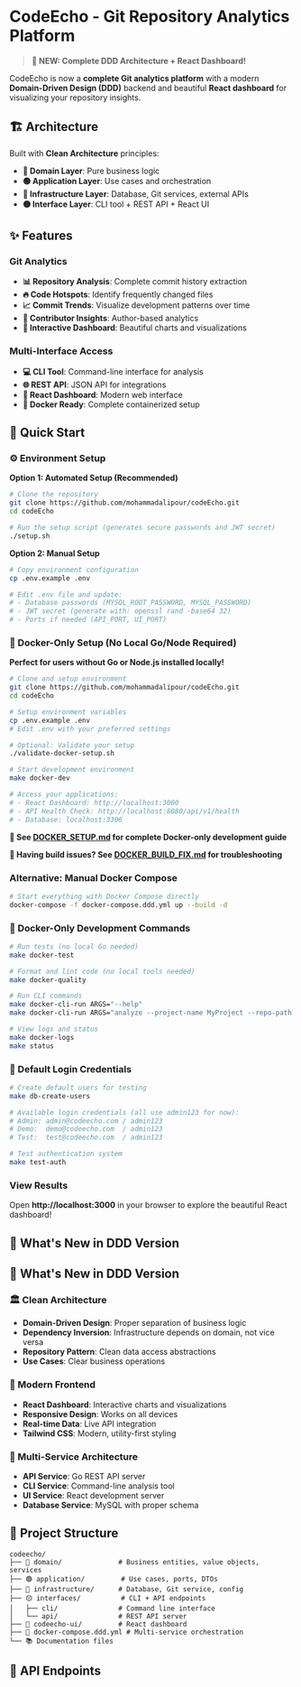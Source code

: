 # CodeEcho - Git Repository Analytics Platform

> **🎉 NEW: Complete DDD Architecture + React Dashboard!**

CodeEcho is now a **complete Git analytics platform** with a modern **Domain-Driven Design (DDD)** backend and beautiful **React dashboard** for visualizing your repository insights.

## 🏗️ **Architecture**

Built with **Clean Architecture** principles:
- **🔵 Domain Layer**: Pure business logic
- **🟢 Application Layer**: Use cases and orchestration
- **🔴 Infrastructure Layer**: Database, Git services, external APIs
- **🟡 Interface Layer**: CLI tool + REST API + React UI

## ✨ **Features**

### **Git Analytics**
- **📊 Repository Analysis**: Complete commit history extraction
- **🔥 Code Hotspots**: Identify frequently changed files
- **📈 Commit Trends**: Visualize development patterns over time
- **👥 Contributor Insights**: Author-based analytics
- **🎯 Interactive Dashboard**: Beautiful charts and visualizations

### **Multi-Interface Access**
- **💻 CLI Tool**: Command-line interface for analysis
- **🌐 REST API**: JSON API for integrations
- **📱 React Dashboard**: Modern web interface
- **🐳 Docker Ready**: Complete containerized setup

## 🚀 **Quick Start**

### **⚙️ Environment Setup**

**Option 1: Automated Setup (Recommended)**
```bash
# Clone the repository
git clone https://github.com/mohammadalipour/codeEcho.git
cd codeEcho

# Run the setup script (generates secure passwords and JWT secret)
./setup.sh
```

**Option 2: Manual Setup**
```bash
# Copy environment configuration
cp .env.example .env

# Edit .env file and update:
# - Database passwords (MYSQL_ROOT_PASSWORD, MYSQL_PASSWORD)
# - JWT secret (generate with: openssl rand -base64 32)
# - Ports if needed (API_PORT, UI_PORT)
```

### **🐳 Docker-Only Setup (No Local Go/Node Required)**

**Perfect for users without Go or Node.js installed locally!**

```bash
# Clone and setup environment
git clone https://github.com/mohammadalipour/codeEcho.git
cd codeEcho

# Setup environment variables
cp .env.example .env
# Edit .env with your preferred settings

# Optional: Validate your setup
./validate-docker-setup.sh

# Start development environment
make docker-dev

# Access your applications:
# - React Dashboard: http://localhost:3000
# - API Health Check: http://localhost:8080/api/v1/health
# - Database: localhost:3306
```

**📖 See [DOCKER_SETUP.md](./DOCKER_SETUP.md) for complete Docker-only development guide**

**🚨 Having build issues? See [DOCKER_BUILD_FIX.md](./DOCKER_BUILD_FIX.md) for troubleshooting**

### **Alternative: Manual Docker Compose**

```bash
# Start everything with Docker Compose directly
docker-compose -f docker-compose.ddd.yml up --build -d
```

### **🎯 Docker-Only Development Commands**

```bash
# Run tests (no local Go needed)
make docker-test

# Format and lint code (no local tools needed)
make docker-quality

# Run CLI commands
make docker-cli-run ARGS="--help"
make docker-cli-run ARGS="analyze --project-name MyProject --repo-path /path/to/repo"

# View logs and status
make docker-logs
make status
```

### **🔐 Default Login Credentials**

```bash
# Create default users for testing
make db-create-users

# Available login credentials (all use admin123 for now):
# Admin: admin@codeecho.com / admin123
# Demo:  demo@codeecho.com  / admin123  
# Test:  test@codeecho.com  / admin123

# Test authentication system
make test-auth
```

### **View Results**
Open **http://localhost:3000** in your browser to explore the beautiful React dashboard!

## 🎯 **What's New in DDD Version**
## 🎯 **What's New in DDD Version**

### **🏛️ Clean Architecture**
- **Domain-Driven Design**: Proper separation of business logic
- **Dependency Inversion**: Infrastructure depends on domain, not vice versa
- **Repository Pattern**: Clean data access abstractions
- **Use Cases**: Clear business operations

### **🎨 Modern Frontend**
- **React Dashboard**: Interactive charts and visualizations
- **Responsive Design**: Works on all devices
- **Real-time Data**: Live API integration
- **Tailwind CSS**: Modern, utility-first styling

### **🐳 Multi-Service Architecture**
- **API Service**: Go REST API server
- **CLI Service**: Command-line analysis tool
- **UI Service**: React development server
- **Database Service**: MySQL with proper schema

## 📁 **Project Structure**

```
codeecho/
├── 🔵 domain/              # Business entities, value objects, services
├── 🟢 application/         # Use cases, ports, DTOs
├── 🔴 infrastructure/      # Database, Git service, config
├── 🟡 interfaces/          # CLI + API endpoints
│   ├── cli/               # Command line interface
│   └── api/               # REST API server
├── 🎨 codeecho-ui/         # React dashboard
├── 🐳 docker-compose.ddd.yml # Multi-service orchestration
└── 📚 Documentation files
```

## 🔌 **API Endpoints**
